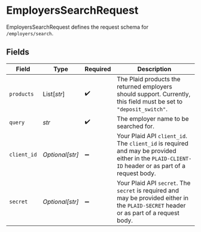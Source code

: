 # EmployersSearchRequest

EmployersSearchRequest defines the request schema for `/employers/search`.


## Fields

| Field                                                                                                                                            | Type                                                                                                                                             | Required                                                                                                                                         | Description                                                                                                                                      |
| ------------------------------------------------------------------------------------------------------------------------------------------------ | ------------------------------------------------------------------------------------------------------------------------------------------------ | ------------------------------------------------------------------------------------------------------------------------------------------------ | ------------------------------------------------------------------------------------------------------------------------------------------------ |
| `products`                                                                                                                                       | List[*str*]                                                                                                                                      | :heavy_check_mark:                                                                                                                               | The Plaid products the returned employers should support. Currently, this field must be set to `"deposit_switch"`.                               |
| `query`                                                                                                                                          | *str*                                                                                                                                            | :heavy_check_mark:                                                                                                                               | The employer name to be searched for.                                                                                                            |
| `client_id`                                                                                                                                      | *Optional[str]*                                                                                                                                  | :heavy_minus_sign:                                                                                                                               | Your Plaid API `client_id`. The `client_id` is required and may be provided either in the `PLAID-CLIENT-ID` header or as part of a request body. |
| `secret`                                                                                                                                         | *Optional[str]*                                                                                                                                  | :heavy_minus_sign:                                                                                                                               | Your Plaid API `secret`. The `secret` is required and may be provided either in the `PLAID-SECRET` header or as part of a request body.          |